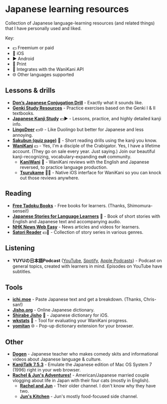 # Japanese learning resources

Collection of Japanese language-learning resources (and related things) that I have personally used and liked.

Key:
- 💵 Freemium or paid
- 📱 iOS
- ▶️ Android
- 📖 Print
- 🦀 Integrates with the WaniKani API
- 🌐 Other languages supported

## Lessons & drills

- **[Don’s Japanese Conjugation Drill](https://wkdonc.github.io/conjugation/drill.html)** - Exactly what it sounds like.
- **[Genki Study Resources](https://sethclydesdale.github.io/genki-study-resources/lessons-3rd/)** - Practice exercises based on the Genki I & II textbooks.
- **[Japanese Kanji Study](https://play.google.com/store/apps/details?id=com.mindtwisted.kanjistudy)** 💵▶️ - Lessons, practice, and highly detailed kanji info. 
- **[LingoDeer](https://www.lingodeer.com/)** 💵🌐 - Like Duolingo but better for Japanese and less annoying. 
- **[Sakubun (quiz page)](https://sakubun.xyz/quiz)** 🦀 - Short reading drills using the kanji you know.
- **[WaniKani](https://www.wanikani.com/)** 💵 - Yes, I'm a disciple of the Crabigator. Yes, I have a lifetime account. (They go on sale every year. Just saying.) Join our beautiful kanji-recognizing, vocabulary-expanding ~~cult~~ community. 
  - **[KaniWani](https://www.kaniwani.com/welcome)** 🦀 - WaniKani reviews with the English and Japanese reversed, to practice language production. 
  - **[Tsurukame](https://apps.apple.com/us/app/tsurukame-for-wanikani/id1367114761)** 📱🦀 - Native iOS interface for WaniKani so you can knock out those reviews anywhere.

## Reading

- **[Free Tadoku Books](https://tadoku.org/japanese/en/free-books-en/)** - Free books for learners. (Thanks, Shimomura-sensei!)
- **[Japanese Stories for Language Learners](https://www.tuttlepublishing.com/japan/japanese-stories-for-language-learners)** 📖 - Book of short stories with English and Japanese text and accompanying audio. 
- **[NHK News Web Easy](https://www3.nhk.or.jp/news/easy/)** - News articles and videos for learners.
- **[Satori Reader](https://www.satorireader.com/)** 💵🦀 - Collection of story series in various genres.

## Listening

- **YUYUの日本語Podcast** ([YouTube](https://www.youtube.com/channel/UC8dWfySP_cKDMFj6aFfQbFA), [Spotify](https://open.spotify.com/show/0hQDsR0brfk88Nls8fydo4), [Apple Podcasts](https://podcasts.apple.com/us/podcast/yuyu%E3%81%AE%E6%97%A5%E6%9C%AC%E8%AA%9Epodcast-japanese-podcast/id1480155677)) - Podcast on general topics, created with learners in mind. Episodes on YouTube have subtitles.

## Tools

- **[ichi.moe](https://ichi.moe/)** - Paste Japanese text and get a breakdown. (Thanks, Chris-san!)
- **[Jisho.org](https://jisho.org/)** - Online Japanese dictionary.
- **[Shirabe Jisho](https://ricoapps.com/)** 📱 - Japanese dictionary for iOS.
- **[wkstats](https://www.wkstats.com/login)** 🦀 - Tool for evaluating your WaniKani progress.
- **[yomitan](https://yomitan.wiki/)** 🌐 - Pop-up dictionary extension for your browser.

## Other

- **[Dogen](https://www.youtube.com/@Dogen)** - Japanese teacher who makes comedy skits and informational videos about Japanese language & culture.
- **[KanjiTalk 7.5.3](https://infinitemac.org/1996/KanjiTalk%207.5.3)** - Emulate the Japanese edition of Mac OS System 7 (1996) right in your web browser.
- **[Rachel & Jun's Adventures!](https://www.youtube.com/@RachelandJunAdventures)** - American/Japanese married couple vlogging about life in Japan with their four cats (mostly in English).
  - **[Rachel and Jun](https://www.youtube.com/@RachelandJun/videos)** - Their older channel. I don't know why they have two.
  - **[Jun's Kitchen](https://www.youtube.com/@JunsKitchen)** - Jun's mostly food-focused side channel.
